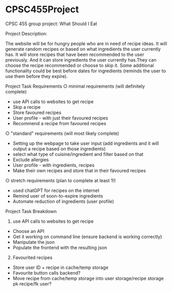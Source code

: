# CPSC455Project
CPSC 455 group project: What Should I Eat

Project Description:

The website will be for hungry people who are in need of recipe ideas. It will generate random recipes or based on what ingredients the user currently has. It will store recipes that have been recommended to the user previously. And it can store ingredients the user currently has.They can choose the recipe recommended or choose to skip it. Some additional functionality could be best before dates for ingredients (reminds the user to use them before they expire). 


Project Task Requirements
○ minimal requirements (will definitely complete) 
- use API calls to websites to get recipe 
- Skip a recipe 
- Store favoured recipes 
- User profile - with just their favoured recipes 
- Recommend a recipe from favoured recipes 

○ "standard" requirements (will most likely complete) 
- Setting up the webpage to take user input (add ingredients and it will output a recipe based on those ingredients) 
- select what type of cuisine/ingredient and filter based on that 
- Exclude allergies
- User profile - with ingredients, recipes 
- Make their own recipes and store that in their favoured recipes

○ stretch requirements (plan to complete at least 1!)
- used chatGPT for recipes on the internet
- Remind user of soon-to-expire ingredients
- Automate reduction of ingredients (user profile)



Project Task Breakdown
1. use API calls to websites to get recipe
- Choose an API
- Get it working on command line (ensure backend is working correctly)
- Manipulate the json 
- Populate the frontend with the resulting json
2. Favourited recipes 
- Store user ID + recipe in cache/temp storage
- Favourite button calls backend?
- Move recipe from cache/temp storage into user storage/recipe storage pk recipe/fk user?





